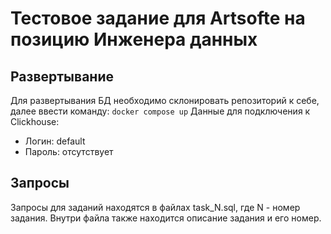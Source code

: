 # Тестовое задание для Artsofte на позицию Инженера данных
## Развертывание
Для развертывания БД необходимо склонировать репозиторий к себе, далее ввести команду:
```docker compose up```
Данные для подключения к Clickhouse:
* Логин: default
* Пароль: отсутствует
## Запросы
Запросы для заданий находятся в файлах task_N.sql, где N - номер задания. Внутри файла также находится описание задания и его номер.
